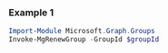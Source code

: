### Example 1
```powershell
Import-Module Microsoft.Graph.Groups
Invoke-MgRenewGroup -GroupId $groupId
```

